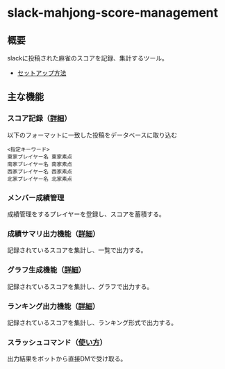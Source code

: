 # slack-mahjong-score-management

## 概要

slackに投稿された麻雀のスコアを記録、集計するツール。

- [セットアップ方法](docs/setting/setup.md)

## 主な機能

### スコア記録（[詳細](docs/functions/score_record.md)）

以下のフォーマットに一致した投稿をデータベースに取り込む
```
<指定キーワード>
東家プレイヤー名 東家素点
南家プレイヤー名 南家素点
西家プレイヤー名 西家素点
北家プレイヤー名 北家素点
```

### メンバー成績管理
成績管理をするプレイヤーを登録し、スコアを蓄積する。

### 成績サマリ出力機能（[詳細](docs/functions/summary.md)）
記録されているスコアを集計し、一覧で出力する。
  
### グラフ生成機能（[詳細](docs/functions/graph.md)）
記録されているスコアを集計し、グラフで出力する。

### ランキング出力機能（[詳細](docs/functions/ranking.md)）
記録されているスコアを集計し、ランキング形式で出力する。

### スラッシュコマンド（[使い方](docs/functions/command.md)）
出力結果をボットから直接DMで受け取る。
